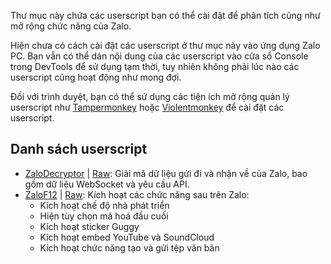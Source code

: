 Thư mục này chứa các userscript bạn có thể cài đặt để phân tích cũng như mở rộng chức năng của Zalo.

Hiện chưa có cách cài đặt các userscript ở thư mục này vào ứng dụng Zalo PC. Bạn vẫn có thể dán nội dung của các userscript vào cửa sổ Console trong DevTools để sử dụng tạm thời, tuy nhiên không phải lúc nào các userscript cũng hoạt động như mong đợi.

Đối với trình duyệt, bạn có thể sử dụng các tiện ích mở rộng quản lý userscript như [Tampermonkey](https://www.tampermonkey.net/) hoặc [Violentmonkey](https://violentmonkey.github.io/) để cài đặt các userscript.

## Danh sách userscript
- [ZaloDecryptor](./ZaloDecryptor.user.js) | [Raw](https://raw.githubusercontent.com/ElectroHeavenVN/Zalo-F12/main/Userscripts/ZaloDecryptor.user.js): Giải mã dữ liệu gửi đi và nhận về của Zalo, bao gồm dữ liệu WebSocket và yêu cầu API.
- [ZaloF12](./ZaloF12.user.js) | [Raw](https://raw.githubusercontent.com/ElectroHeavenVN/Zalo-F12/main/Userscripts/ZaloF12.user.js): Kích hoạt các chức năng sau trên Zalo:
  - Kích hoạt chế độ nhà phát triển
  - Hiện tùy chọn mã hoá đầu cuối
  - Kích hoạt sticker Guggy
  - Kích hoạt embed YouTube và SoundCloud
  - Kích hoạt chức năng tạo và gửi tệp văn bản